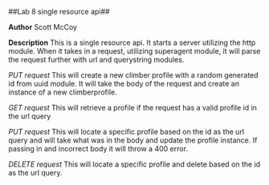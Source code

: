##Lab 8 single resource api##

**Author**
Scott McCoy

**Description**
This is a single resource api. It starts a server utilizing the http module. When it takes in a request, utilizing superagent module, it will parse the request further with url and querystring modules.

*PUT request*
This will create a new climber profile with a random generated id from uuid module. It will take the body of the request and create an instance of a new climberprofile.

*GET request*
This will retrieve a profile if the request has a valid profile id in the url query

*PUT request*
This will locate a specific profile based on the id as the url query and will take what was in the body and update the profile instance. If passing in and incorrect body it will throw a 400 error.

*DELETE request*
This will locate a specific profile and delete based on the id as the url query.
